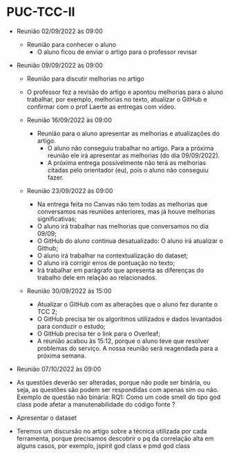 # PUC-TCC-II

* Reunião 02/09/2022 às 09:00
  * Reunião  para conhecer o aluno
    * O aluno ficou de enviar o artigo para o professor revisar
 
 
* Reunião 09/09/2022 às 09:00
  * Reunião  para discutir melhorias no artigo 
  * O professor fez a revisão do artigo e apontou melhorias para o aluno trabalhar, por exemplo, melhorias no texto, atualizar o GitHub e confirmar com o prof Laerte as entregas com vídeo. 
  
  * Reunião 16/09/2022 às 09:00
    * Reunião  para o aluno apresentar as melhorias e atualizações do artigo.
      * O aluno não conseguiu  trabalhar no artigo. Para a próxima reunião ele irá apresentar as melhorias (do dia 09/09/2022). 
      * A próxima entrega possívelmente não terá as melhorias citadas pelo orientador (eu), pois o aluno não conseguiu fazer.
  
  * Reunião 23/09/2022 às 09:00
    * Na entrega feita no Canvas não tem todas as melhorias que conversamos nas reuniões anteriores, mas já houve melhorias significativas; 
    * O aluno irá trabalhar nas melhorias que conversamos no dia 09/09;
    * O GitHub do aluno continua desatualizado: O aluno irá atualizar o Github;
    * O aluno irá trabalhar na contextualização do dataset; 
    * O aluno irá corrigir erros de pontuação no texto; 
    * Irá trabalhar em parágrafo que apresenta as diferenças do trabalho dele em relação ao relacionados.
    
  * Reunião 30/09/2022 às 15:00
    * Atualizar o GitHub com as alterações que o aluno fez durante o TCC 2; 
    * O GitHub precisa ter os algoritmos utilizados e dados levantados para conduzir o estudo; 
    * O GitHub precisa ter o link para o Overleaf;
    * A reunião acabou às 15:12, porque o aluno teve que resolver problemas do serviço. A nossa reunião será reagendada para a próxima semana. 
   
 * Reunião 07/10/2022 às 09:00
  * As questões deverão ser alteradas, porque não pode ser binária, ou seja, as questões são podem ser respondidas com apenas sim ou não. Exemplo de questão não binária: RQ1: Como  um code smell do tipo god class pode afetar a manutenabilidade do código fonte ? 
  *  Apresentar o dataset 
  *  Teremos um discursão no artigo sobre a técnica utilizada por cada ferramenta, porque precisamos descobrir o pq da correlação alta em alguns casos, por exemplo,  jspirit god class e pmd god class 
